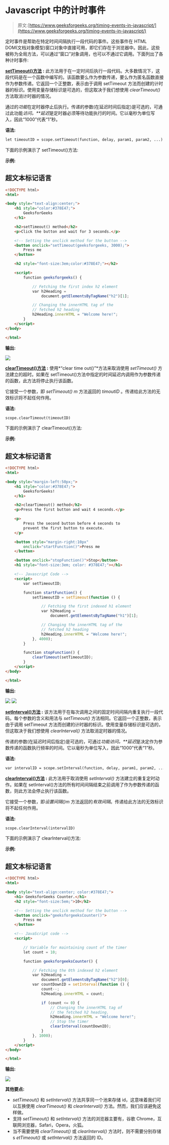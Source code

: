 # Javascript 中的计时事件

> 原文:[https://www.geeksforgeeks.org/timing-events-in-javascript/](https://www.geeksforgeeks.org/timing-events-in-javascript/)

定时事件是帮助在特定时间间隔执行一段代码的事件。这些事件在 HTML DOM(文档对象模型)窗口对象中直接可用，即它们存在于浏览器中。因此，这些被称为全局方法，可以通过“窗口”对象调用，也可以不通过它调用。下面列出了各种计时事件:

**[setTimeout()方法](https://www.geeksforgeeks.org/java-script-settimeout-setinterval-method/) :** 此方法用于在一定时间后执行一段代码。大多数情况下，这段代码是在一个函数中编写的。该函数要么作为参数传递，要么作为匿名函数直接作为参数传递。它返回一个正整数，表示由于调用 setTimeout 方法而创建的计时器的标识。使用变量存储标识是可选的，但这取决于我们想使用 *clearTimeout()* 方法取消计时器的情况。

通过的*功能*在定时器停止后执行。传递的参数(在延迟时间后指定)是可选的，可通过此功能*访问。**延迟*是定时器必须等待功能执行的时间。它以毫秒为单位写入，因此“1000”代表“1”秒。

**语法:**

```html
let timeoutID = scope.setTimeout(function, delay, param1, param2, ...)
```

下面的示例演示了 setTimeout()方法:

**示例:**

## 超文本标记语言

```html
<!DOCTYPE html>
<html>

<body style="text-align:center;">
    <h1 style="color:#378E47;">
        GeeksforGeeks
    </h1>

    <h2>setTimeout() method</h2>
    <p>Click the button and wait for 3 seconds.</p>

    <!-- Setting the onclick method for the button -->
    <button onclick="setTimeout(geeksforgeeks, 3000);">
        Press me
    </button>

    <h2 style="font-size:3em;color:#378E47;"></h2>

    <script>
        function geeksforgeeks() {

            // Fetching the first index h2 element
            var h2Heading =
                document.getElementsByTagName("h2")[1];

            // Changing the innerHTML tag of the
            // fetched h2 heading
            h2Heading.innerHTML = "Welcome here!";
        }
    </script>
</body>

</html>
```

**输出:**

![](img/8590a426ca07f167c96863c9f36496cf.png)

**[clearTimeout()方法](https://www.geeksforgeeks.org/javascript-cleartimeout-clearinterval-method/) :** 使用*“clear time out()”*方法来取消使用 *setTimeout()* 方法建立的超时。如果在 setTimeout()方法中指定的时间延迟内调用作为参数传递的函数，此方法将停止执行该函数。

它接受一个参数，即 *setTimeout() m* 方法返回的 *timoutID* 。传递给此方法的无效标识将不起任何作用。

**语法:**

```html
scope.clearTimeout(timeoutID) 
```

下面的示例演示了 clearTimeout()方法:

**示例:**

## 超文本标记语言

```html
<!DOCTYPE html>
<html>

<body style="margin-left:50px;">
    <h1 style="color:#378E47;">
        GeeksforGeeks!
    </h1>

    <h2>clearTimeout() method</h2>
    <p>Press the first button and wait 4 seconds.</p>

    <p>
        Press the second button before 4 seconds to
        prevent the first button to execute.
    </p>

    <button style="margin-right:10px" 
        onclick="startFunction()">Press me
    </button>

    <button onclick="stopFunction()">Stop</button>
    <h1 style="font-size:3em; color: #378E47;"></h1>

    <!-- Javascript Code -->
    <script>
        var setTimeoutID;

        function startFunction() {
            setTimeoutID = setTimeout(function () {

                // Fetching the first indexed h1 element
                var h2Heading =
                    document.getElementsByTagName("h1")[1];

                // Changing the innerHTML tag of the 
                // fetched h2 heading
                h2Heading.innerHTML = "Welcome here!";
            }, 4000);
        }

        function stopFunction() {
            clearTimeout(setTimeoutID);
        }
    </script>
</body>

</html>
```

**输出:**

![](img/2a7c565842a790211805dc422ee99f93.png) ![](img/e5d8334ee27fbb0cbe666d3b29419d0c.png)

**[setInterval()方法](https://www.geeksforgeeks.org/java-script-settimeout-setinterval-method/) :** 该方法用于在每次调用之间的固定时间间隔内重复执行一段代码。每个参数的含义和用法与 *setTimeout()* 方法相同。它返回一个正整数，表示由于调用 setTimeout 方法而创建的计时器的标识。使用变量存储标识是可选的，但这取决于我们想使用 *clearInterval()* 方法取消定时器的情况。

传递的参数(在延迟时间后指定)是可选的，可通过*功能访问。**延迟*是决定作为参数传递的函数执行频率的时间。它以毫秒为单位写入，因此“1000”代表“1”秒。

**语法:**

```html
var intervalID = scope.setInterval(function, delay, param1, param2, ...)
```

**[clearInterval()方法](https://www.geeksforgeeks.org/javascript-cleartimeout-clearinterval-method/) :** 此方法用于取消使用 *setInterval()* 方法建立的重复定时动作。如果在 setInterval()方法的所有时间间隔结束之前调用了作为参数传递的函数，则此方法会停止执行该函数。

它接受一个参数，即*设置间隔()m* 方法返回的*有效间隔*。传递给此方法的无效标识将不起任何作用。

**语法:**

```html
scope.clearInterval(intervalID)
```

下面的示例演示了 clearInterval()方法:

**示例:**

## 超文本标记语言

```html
<!DOCTYPE html>
<html>

<body style="text-align:center; color:#378E47;">
    <h1> GeeksforGeeks Counter.</h1>
    <h2 style="font-size:5em;">10</h2>

    <!-- Setting the onclick method for the button -->
    <button onclick="geeksforgeeksCounter()">
        Press me
    </button>

    <!-- JavaScript code -->
    <script>

        // Variable for maintaining count of the timer
        let count = 10;

        function geeksforgeeksCounter() {

            // Fetching the 0th indexed h2 element
            var h2Heading =
                document.getElementsByTagName("h2")[0];
            var countDownID = setInterval(function () {
                count--;
                h2Heading.innerHTML = count;

                if (count <= 0) {
                    // Changing the innerHTML tag of 
                    // the fetched h2 heading.
                    h2Heading.innerHTML = "Welcome here!";
                    // Stop the timer
                    clearInterval(countDownID);
                }
            }, 1000);
        }
    </script>
</body>

</html>
```

**输出:**

![](img/6059215a1cb6913f8c3564af0986af11.png)

**其他要点:**

*   *setTimeout()* 和 *setInterval()* 方法共享同一个池来存储 id，这意味着我们可以互换使用 *clearTimeout()* 和 *clearInterval()* 方法。然而，我们应该避免这样做。
*   支持 *setTimeout()* 和 *setInterval()* 方法的浏览器主要有，谷歌 Chrome，互联网浏览器，Safari，Opera，火狐。
*   当不需要使用 *clearTimeout()* 或 *clearInterval()* 方法时，则不需要分别存储 s *etTimeout()* 或 *setInterval()* 方法返回的 ID。